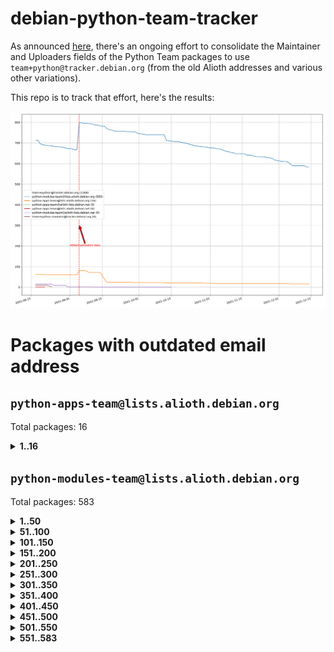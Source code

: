 # debian-python-team-tracker



As announced [here](https://lists.debian.org/debian-python/2021/08/msg00006.html), there's an ongoing effort to consolidate the Maintainer and Uploaders fields of the Python Team packages to use `team+python@tracker.debian.org` (from the old Alioth addresses and various other variations).



This repo is to track that effort, here's the results:



![Python team emails](images/python_team_emails.svg)


# Packages with outdated email address

## `python-apps-team@lists.alioth.debian.org`
Total packages: 16
<details>
<summary><b>1..16</b></summary>


| # | Package | Version |
| --- | --- | --- |
| 1 | [ctop](https://tracker.debian.org/ctop) | 1.0.0-2.1 |
| 2 | [cython](https://tracker.debian.org/cython) | 0.29.14-1 |
| 3 | [db2twitter](https://tracker.debian.org/db2twitter) | 0.6-1.1 |
| 4 | [dodgy](https://tracker.debian.org/dodgy) | 0.1.9-3 |
| 5 | [etm](https://tracker.debian.org/etm) | 3.2.30-1.1 |
| 6 | [firmware-microbit-micropython](https://tracker.debian.org/firmware-microbit-micropython) | 1.0.1-2 |
| 7 | [freealchemist](https://tracker.debian.org/freealchemist) | 0.5-1.1 |
| 8 | [kanboard-cli](https://tracker.debian.org/kanboard-cli) | 0.0.2-1.1 |
| 9 | [lightyears](https://tracker.debian.org/lightyears) | 1.4-2 |
| 10 | [pipenv](https://tracker.debian.org/pipenv) | 11.9.0-1.1 |
| 11 | [prospector](https://tracker.debian.org/prospector) | 1.1.7-2 |
| 12 | [pybik](https://tracker.debian.org/pybik) | 3.0-3.1 |
| 13 | [retweet](https://tracker.debian.org/retweet) | 0.10-1.1 |
| 14 | [sen](https://tracker.debian.org/sen) | 0.6.1-0.1 |
| 15 | [sinntp](https://tracker.debian.org/sinntp) | 1.6-1.2 |
| 16 | [smem](https://tracker.debian.org/smem) | 1.5-1.1 |
</details>

## `python-modules-team@lists.alioth.debian.org`
Total packages: 583
<details>
<summary><b>1..50</b></summary>


| # | Package | Version |
| --- | --- | --- |
| 1 | [anorack](https://tracker.debian.org/anorack) | 0.2.7-1 |
| 2 | [anosql](https://tracker.debian.org/anosql) | 1.0.1-1 |
| 3 | [appdirs](https://tracker.debian.org/appdirs) | 1.4.4-1 |
| 4 | [asn1crypto](https://tracker.debian.org/asn1crypto) | 1.4.0-1 |
| 5 | [astral](https://tracker.debian.org/astral) | 1.6.1-2 |
| 6 | [authres](https://tracker.debian.org/authres) | 1.2.0-2 |
| 7 | [automat](https://tracker.debian.org/automat) | 20.2.0-1 |
| 8 | [azure-cosmos-table-python](https://tracker.debian.org/azure-cosmos-table-python) | 1.0.5+git20191025-5 |
| 9 | [bdist-nsi](https://tracker.debian.org/bdist-nsi) | 0.1.5-2 |
| 10 | [bernhard](https://tracker.debian.org/bernhard) | 0.2.6-2 |
| 11 | [betamax](https://tracker.debian.org/betamax) | 0.8.1-2 |
| 12 | [bibtexparser](https://tracker.debian.org/bibtexparser) | 1.1.0+ds-3 |
| 13 | [binaryornot](https://tracker.debian.org/binaryornot) | 0.4.4+dfsg-4 |
| 14 | [bitstruct](https://tracker.debian.org/bitstruct) | 8.9.0-1 |
| 15 | [case](https://tracker.debian.org/case) | 1.5.3+dfsg-3 |
| 16 | [cerealizer](https://tracker.debian.org/cerealizer) | 0.8.1-3 |
| 17 | [chardet](https://tracker.debian.org/chardet) | 4.0.0-1 |
| 18 | [chargebee-python](https://tracker.debian.org/chargebee-python) | 1.6.6-1 |
| 19 | [codicefiscale](https://tracker.debian.org/codicefiscale) | 0.9+ds0-2 |
| 20 | [colorclass](https://tracker.debian.org/colorclass) | 2.2.0-2.1 |
| 21 | [colorspacious](https://tracker.debian.org/colorspacious) | 1.1.2-2 |
| 22 | [commonmark](https://tracker.debian.org/commonmark) | 0.9.1-3 |
| 23 | [constantly](https://tracker.debian.org/constantly) | 15.1.0-2 |
| 24 | [contextlib2](https://tracker.debian.org/contextlib2) | 0.6.0.post1-1 |
| 25 | [cookiecutter](https://tracker.debian.org/cookiecutter) | 1.7.3-1 |
| 26 | [coreapi](https://tracker.debian.org/coreapi) | 2.3.3-4 |
| 27 | [coreschema](https://tracker.debian.org/coreschema) | 0.0.4-3 |
| 28 | [cov-core](https://tracker.debian.org/cov-core) | 1.15.0-3 |
| 29 | [cppy](https://tracker.debian.org/cppy) | 1.1.0-2 |
| 30 | [cram](https://tracker.debian.org/cram) | 0.7-4 |
| 31 | [cssutils](https://tracker.debian.org/cssutils) | 1.0.2-3 |
| 32 | [d2to1](https://tracker.debian.org/d2to1) | 0.2.12-2 |
| 33 | [deap](https://tracker.debian.org/deap) | 1.3.1-2 |
| 34 | [debiancontributors](https://tracker.debian.org/debiancontributors) | 0.7.8-2 |
| 35 | [devpi-common](https://tracker.debian.org/devpi-common) | 3.2.2-1.1 |
| 36 | [django-ajax-selects](https://tracker.debian.org/django-ajax-selects) | 1.7.0-3 |
| 37 | [django-bitfield](https://tracker.debian.org/django-bitfield) | 1.9.6-2 |
| 38 | [django-dirtyfields](https://tracker.debian.org/django-dirtyfields) | 1.3.1-2 |
| 39 | [django-downloadview](https://tracker.debian.org/django-downloadview) | 2.1.1-1 |
| 40 | [django-environ](https://tracker.debian.org/django-environ) | 0.4.4-2 |
| 41 | [django-filter](https://tracker.debian.org/django-filter) | 2.4.0-1 |
| 42 | [django-hvad](https://tracker.debian.org/django-hvad) | 1.8.0-1.1 |
| 43 | [django-js-reverse](https://tracker.debian.org/django-js-reverse) | 0.7.3-1.1 |
| 44 | [django-macaddress](https://tracker.debian.org/django-macaddress) | 1.5.0-2 |
| 45 | [django-markupfield](https://tracker.debian.org/django-markupfield) | 2.0.0-1 |
| 46 | [django-memoize](https://tracker.debian.org/django-memoize) | 2.2.0+dfsg-1 |
| 47 | [django-nose](https://tracker.debian.org/django-nose) | 1.4.6-2.1 |
| 48 | [django-notification](https://tracker.debian.org/django-notification) | 1.2.0-3 |
| 49 | [django-pagination](https://tracker.debian.org/django-pagination) | 1.0.7-4 |
| 50 | [django-paintstore](https://tracker.debian.org/django-paintstore) | 0.2-4 |
</details>
<details>
<summary><b>51..100</b></summary>

| # | Package | Version |
| --- | --- | --- |
| 51 | [django-picklefield](https://tracker.debian.org/django-picklefield) | 3.0.1-1 |
| 52 | [django-pipeline](https://tracker.debian.org/django-pipeline) | 1.6.14-3 |
| 53 | [django-q](https://tracker.debian.org/django-q) | 1.2.1-1 |
| 54 | [django-recurrence](https://tracker.debian.org/django-recurrence) | 1.10.3-1 |
| 55 | [django-simple-redis-admin](https://tracker.debian.org/django-simple-redis-admin) | 1.4.0-2 |
| 56 | [django-stronghold](https://tracker.debian.org/django-stronghold) | 0.3.0+debian-2 |
| 57 | [django-webpack-loader](https://tracker.debian.org/django-webpack-loader) | 0.6.0-2 |
| 58 | [django-websocket-redis](https://tracker.debian.org/django-websocket-redis) | 0.4.7-2 |
| 59 | [django-wkhtmltopdf](https://tracker.debian.org/django-wkhtmltopdf) | 3.3.0-1 |
| 60 | [django-xmlrpc](https://tracker.debian.org/django-xmlrpc) | 0.1.8-2 |
| 61 | [djangorestframework-api-key](https://tracker.debian.org/djangorestframework-api-key) | 2.0.0-2 |
| 62 | [dkimpy](https://tracker.debian.org/dkimpy) | 1.0.5-1 |
| 63 | [dnsdiag](https://tracker.debian.org/dnsdiag) | 1.7.0-1.1 |
| 64 | [dockerpty](https://tracker.debian.org/dockerpty) | 0.4.1-2 |
| 65 | [dominate](https://tracker.debian.org/dominate) | 2.3.1-2 |
| 66 | [drf-generators](https://tracker.debian.org/drf-generators) | 0.5.0-1 |
| 67 | [elasticsearch-curator](https://tracker.debian.org/elasticsearch-curator) | 5.8.1-1 |
| 68 | [enum34](https://tracker.debian.org/enum34) | 1.1.6-4 |
| 69 | [enzyme](https://tracker.debian.org/enzyme) | 0.4.1-2 |
| 70 | [exam](https://tracker.debian.org/exam) | 0.10.5-3 |
| 71 | [factory-boy](https://tracker.debian.org/factory-boy) | 2.11.1-3 |
| 72 | [faker](https://tracker.debian.org/faker) | 0.9.3-0.1 |
| 73 | [fakesleep](https://tracker.debian.org/fakesleep) | 0.1-2 |
| 74 | [fastchunking](https://tracker.debian.org/fastchunking) | 0.0.3-2 |
| 75 | [feedgenerator](https://tracker.debian.org/feedgenerator) | 1.9-2 |
| 76 | [flake8-polyfill](https://tracker.debian.org/flake8-polyfill) | 1.0.2-2 |
| 77 | [flask-api](https://tracker.debian.org/flask-api) | 1.1+dfsg-1.1 |
| 78 | [flask-babelex](https://tracker.debian.org/flask-babelex) | 0.9.4-1 |
| 79 | [flask-bcrypt](https://tracker.debian.org/flask-bcrypt) | 0.7.1-2 |
| 80 | [flask-compress](https://tracker.debian.org/flask-compress) | 1.4.0-3 |
| 81 | [flask-gravatar](https://tracker.debian.org/flask-gravatar) | 0.4.2-2 |
| 82 | [flask-htmlmin](https://tracker.debian.org/flask-htmlmin) | 1.3.2-2 |
| 83 | [flask-ldapconn](https://tracker.debian.org/flask-ldapconn) | 0.7.2-1.1 |
| 84 | [flask-limiter](https://tracker.debian.org/flask-limiter) | 1.0.1-2 |
| 85 | [flask-login](https://tracker.debian.org/flask-login) | 0.5.0-1 |
| 86 | [flask-mail](https://tracker.debian.org/flask-mail) | 0.9.1+dfsg1-1.1 |
| 87 | [flask-mongoengine](https://tracker.debian.org/flask-mongoengine) | 0.9.3-4 |
| 88 | [flask-multistatic](https://tracker.debian.org/flask-multistatic) | 1.0-2 |
| 89 | [flask-paranoid](https://tracker.debian.org/flask-paranoid) | 0.2.0-3.1 |
| 90 | [flask-script](https://tracker.debian.org/flask-script) | 2.0.6-2 |
| 91 | [flask-silk](https://tracker.debian.org/flask-silk) | 0.2-18 |
| 92 | [flask-wtf](https://tracker.debian.org/flask-wtf) | 0.14.3-1 |
| 93 | [flufl.bounce](https://tracker.debian.org/flufl.bounce) | 3.0.1-1 |
| 94 | [flufl.enum](https://tracker.debian.org/flufl.enum) | 4.1.1-3 |
| 95 | [flufl.i18n](https://tracker.debian.org/flufl.i18n) | 3.0.1-1 |
| 96 | [flufl.lock](https://tracker.debian.org/flufl.lock) | 5.0.1-1 |
| 97 | [flufl.password](https://tracker.debian.org/flufl.password) | 1.3-3 |
| 98 | [flufl.testing](https://tracker.debian.org/flufl.testing) | 0.7-2 |
| 99 | [gerritlib](https://tracker.debian.org/gerritlib) | 0.8.0-2 |
| 100 | [gmplot](https://tracker.debian.org/gmplot) | 1.2.0-2 |
</details>
<details>
<summary><b>101..150</b></summary>

| # | Package | Version |
| --- | --- | --- |
| 101 | [gtextfsm](https://tracker.debian.org/gtextfsm) | 1.1.0-2 |
| 102 | [gtts](https://tracker.debian.org/gtts) | 2.0.3-1 |
| 103 | [gtts-token](https://tracker.debian.org/gtts-token) | 1.1.3-1 |
| 104 | [guzzle-sphinx-theme](https://tracker.debian.org/guzzle-sphinx-theme) | 0.7.11-5 |
| 105 | [hachoir](https://tracker.debian.org/hachoir) | 3.1.0+dfsg-3 |
| 106 | [haproxy-log-analysis](https://tracker.debian.org/haproxy-log-analysis) | 2.0~b0-2 |
| 107 | [heapdict](https://tracker.debian.org/heapdict) | 1.0.1-1 |
| 108 | [hiro](https://tracker.debian.org/hiro) | 0.5-2 |
| 109 | [hypothesis-auto](https://tracker.debian.org/hypothesis-auto) | 1.1.4-2 |
| 110 | [importmagic](https://tracker.debian.org/importmagic) | 0.1.7-2 |
| 111 | [inflection](https://tracker.debian.org/inflection) | 0.3.1-2 |
| 112 | [isodate](https://tracker.debian.org/isodate) | 0.6.0-2 |
| 113 | [jaraco.itertools](https://tracker.debian.org/jaraco.itertools) | 2.0.1-4 |
| 114 | [javaproperties](https://tracker.debian.org/javaproperties) | 0.7.0-1 |
| 115 | [jpylyzer](https://tracker.debian.org/jpylyzer) | 2.0.0-3 |
| 116 | [json-tricks](https://tracker.debian.org/json-tricks) | 3.11.0-2 |
| 117 | [jsonhyperschema-codec](https://tracker.debian.org/jsonhyperschema-codec) | 1.0.3-2 |
| 118 | [junos-eznc](https://tracker.debian.org/junos-eznc) | 2.1.7-3 |
| 119 | [jupyter-sphinx-theme](https://tracker.debian.org/jupyter-sphinx-theme) | 0.0.6+ds1-10 |
| 120 | [kitchen](https://tracker.debian.org/kitchen) | 1.2.6-2 |
| 121 | [kivy](https://tracker.debian.org/kivy) | 1.11.0-2 |
| 122 | [lazr.delegates](https://tracker.debian.org/lazr.delegates) | 2.0.3-2 |
| 123 | [lazr.smtptest](https://tracker.debian.org/lazr.smtptest) | 2.0.3-2 |
| 124 | [lexicon](https://tracker.debian.org/lexicon) | 3.3.17-1 |
| 125 | [libthumbor](https://tracker.debian.org/libthumbor) | 1.3.3-2 |
| 126 | [logilab-constraint](https://tracker.debian.org/logilab-constraint) | 0.6.0-2 |
| 127 | [mako](https://tracker.debian.org/mako) | 1.1.3+ds1-2 |
| 128 | [manuel](https://tracker.debian.org/manuel) | 1.10.1-2 |
| 129 | [markupsafe](https://tracker.debian.org/markupsafe) | 1.1.1-1 |
| 130 | [mercurial-extension-utils](https://tracker.debian.org/mercurial-extension-utils) | 1.5.1-1 |
| 131 | [mercurial-extension-utils](https://tracker.debian.org/mercurial-extension-utils) | 1.5.1-3 |
| 132 | [mercurial-keyring](https://tracker.debian.org/mercurial-keyring) | 1.3.1-3 |
| 133 | [microsoft-authentication-extensions-for-python](https://tracker.debian.org/microsoft-authentication-extensions-for-python) | 0.3.0-1 |
| 134 | [milksnake](https://tracker.debian.org/milksnake) | 0.1.5-1 |
| 135 | [mimerender](https://tracker.debian.org/mimerender) | 0.6.0-2 |
| 136 | [mmllib](https://tracker.debian.org/mmllib) | 0.3.0.post1-2 |
| 137 | [mockldap](https://tracker.debian.org/mockldap) | 0.3.0-4 |
| 138 | [modernize](https://tracker.debian.org/modernize) | 0.7-2 |
| 139 | [moksha.common](https://tracker.debian.org/moksha.common) | 1.2.5-4 |
| 140 | [mrtparse](https://tracker.debian.org/mrtparse) | 1.6-2 |
| 141 | [musicbrainzngs](https://tracker.debian.org/musicbrainzngs) | 0.7.1-2 |
| 142 | [mutagen](https://tracker.debian.org/mutagen) | 1.45.1-2 |
| 143 | [mwic](https://tracker.debian.org/mwic) | 0.7.8-1 |
| 144 | [mysql-connector-python](https://tracker.debian.org/mysql-connector-python) | 8.0.15-2 |
| 145 | [nb2plots](https://tracker.debian.org/nb2plots) | 0.6-2 |
| 146 | [netmiko](https://tracker.debian.org/netmiko) | 2.4.2-1 |
| 147 | [networkx](https://tracker.debian.org/networkx) | 2.5+ds-2 |
| 148 | [nose](https://tracker.debian.org/nose) | 1.3.7-6 |
| 149 | [nose2](https://tracker.debian.org/nose2) | 0.9.2-1 |
| 150 | [nose2-cov](https://tracker.debian.org/nose2-cov) | 1.0a4-3 |
</details>
<details>
<summary><b>151..200</b></summary>

| # | Package | Version |
| --- | --- | --- |
| 151 | [ntplib](https://tracker.debian.org/ntplib) | 0.3.3-2 |
| 152 | [numpy-stl](https://tracker.debian.org/numpy-stl) | 2.9.0-1 |
| 153 | [numpydoc](https://tracker.debian.org/numpydoc) | 1.1.0-3 |
| 154 | [obsub](https://tracker.debian.org/obsub) | 0.2-4 |
| 155 | [okasha](https://tracker.debian.org/okasha) | 0.2.4-4 |
| 156 | [overpass](https://tracker.debian.org/overpass) | 0.7-1 |
| 157 | [pastescript](https://tracker.debian.org/pastescript) | 2.0.2-4 |
| 158 | [pcapy](https://tracker.debian.org/pcapy) | 0.11.4-2 |
| 159 | [pep8](https://tracker.debian.org/pep8) | 1.7.1-9 |
| 160 | [pep8-naming](https://tracker.debian.org/pep8-naming) | 0.10.0-1 |
| 161 | [pg8000](https://tracker.debian.org/pg8000) | 1.10.6-2 |
| 162 | [pidcat](https://tracker.debian.org/pidcat) | 2.1.0-4 |
| 163 | [pilkit](https://tracker.debian.org/pilkit) | 2.0-3 |
| 164 | [plastex](https://tracker.debian.org/plastex) | 2.1-2 |
| 165 | [portio](https://tracker.debian.org/portio) | 0.5-4 |
| 166 | [postgresfixture](https://tracker.debian.org/postgresfixture) | 0.4.2-1 |
| 167 | [power](https://tracker.debian.org/power) | 1.4+dfsg-4 |
| 168 | [pprintpp](https://tracker.debian.org/pprintpp) | 0.4.0-2 |
| 169 | [preggy](https://tracker.debian.org/preggy) | 1.4.4-1 |
| 170 | [prettytable](https://tracker.debian.org/prettytable) | 0.7.2-5 |
| 171 | [proxmoxer](https://tracker.debian.org/proxmoxer) | 1.0.3-2 |
| 172 | [ptable](https://tracker.debian.org/ptable) | 0.9.2-2 |
| 173 | [py-macaroon-bakery](https://tracker.debian.org/py-macaroon-bakery) | 1.3.1-1 |
| 174 | [py-radix](https://tracker.debian.org/py-radix) | 0.10.0-3 |
| 175 | [py3dns](https://tracker.debian.org/py3dns) | 3.2.1-1 |
| 176 | [pyasn1](https://tracker.debian.org/pyasn1) | 0.4.8-1 |
| 177 | [pybindgen](https://tracker.debian.org/pybindgen) | 0.20.0+dfsg1-2 |
| 178 | [pycairo](https://tracker.debian.org/pycairo) | 1.16.2-3 |
| 179 | [pycairo](https://tracker.debian.org/pycairo) | 1.16.2-4 |
| 180 | [pycallgraph](https://tracker.debian.org/pycallgraph) | 1.1.3-1.2 |
| 181 | [pycifrw](https://tracker.debian.org/pycifrw) | 4.4-2 |
| 182 | [pyclamd](https://tracker.debian.org/pyclamd) | 0.4.0-2 |
| 183 | [pycodestyle](https://tracker.debian.org/pycodestyle) | 2.6.0-1 |
| 184 | [pycxx](https://tracker.debian.org/pycxx) | 7.1.4-0.2 |
| 185 | [pydbus](https://tracker.debian.org/pydbus) | 0.6.0-4 |
| 186 | [pydenticon](https://tracker.debian.org/pydenticon) | 0.3.1-2 |
| 187 | [pydispatcher](https://tracker.debian.org/pydispatcher) | 2.0.5-2 |
| 188 | [pydle](https://tracker.debian.org/pydle) | 0.9.4-2 |
| 189 | [pyeapi](https://tracker.debian.org/pyeapi) | 0.8.1-2 |
| 190 | [pyee](https://tracker.debian.org/pyee) | 7.0.2-1 |
| 191 | [pyenchant](https://tracker.debian.org/pyenchant) | 3.2.0-1 |
| 192 | [pyfg](https://tracker.debian.org/pyfg) | 0.50-2 |
| 193 | [pyfiglet](https://tracker.debian.org/pyfiglet) | 0.8.0+dfsg-1 |
| 194 | [pyfribidi](https://tracker.debian.org/pyfribidi) | 0.12.0+repack-7 |
| 195 | [pygame](https://tracker.debian.org/pygame) | 1.9.6+dfsg-2 |
| 196 | [pygeoif](https://tracker.debian.org/pygeoif) | 0.7-2 |
| 197 | [pygments](https://tracker.debian.org/pygments) | 2.3.1+dfsg-3 |
| 198 | [pygtail](https://tracker.debian.org/pygtail) | 0.6.1-2 |
| 199 | [pygtkspellcheck](https://tracker.debian.org/pygtkspellcheck) | 4.0.5-2 |
| 200 | [pyhamcrest](https://tracker.debian.org/pyhamcrest) | 1.9.0-3 |
</details>
<details>
<summary><b>201..250</b></summary>

| # | Package | Version |
| --- | --- | --- |
| 201 | [pyinotify](https://tracker.debian.org/pyinotify) | 0.9.6-1.3 |
| 202 | [pyiosxr](https://tracker.debian.org/pyiosxr) | 0.52-1.1 |
| 203 | [pyjavaproperties](https://tracker.debian.org/pyjavaproperties) | 0.7-2 |
| 204 | [pyjokes](https://tracker.debian.org/pyjokes) | 0.5.0-3 |
| 205 | [pykcs11](https://tracker.debian.org/pykcs11) | 1.5.10-1 |
| 206 | [pylama](https://tracker.debian.org/pylama) | 7.4.3-3 |
| 207 | [pylibmc](https://tracker.debian.org/pylibmc) | 1.5.2-3 |
| 208 | [pylint-celery](https://tracker.debian.org/pylint-celery) | 0.3-5 |
| 209 | [pylint-common](https://tracker.debian.org/pylint-common) | 0.2.5-4 |
| 210 | [pylint-django](https://tracker.debian.org/pylint-django) | 2.0.13-1 |
| 211 | [pylint-flask](https://tracker.debian.org/pylint-flask) | 0.5-4 |
| 212 | [pylint-plugin-utils](https://tracker.debian.org/pylint-plugin-utils) | 0.6-1 |
| 213 | [pymacs](https://tracker.debian.org/pymacs) | 0.25-3 |
| 214 | [pymodbus](https://tracker.debian.org/pymodbus) | 2.1.0+dfsg-2 |
| 215 | [pynag](https://tracker.debian.org/pynag) | 1.1.2+dfsg-2 |
| 216 | [pynliner](https://tracker.debian.org/pynliner) | 0.8.0-2 |
| 217 | [pyopengl](https://tracker.debian.org/pyopengl) | 3.1.5+dfsg-1 |
| 218 | [pyparsing](https://tracker.debian.org/pyparsing) | 2.4.7-1 |
| 219 | [pyprind](https://tracker.debian.org/pyprind) | 2.11.2-2 |
| 220 | [pyquery](https://tracker.debian.org/pyquery) | 1.2.9-4 |
| 221 | [pyrad](https://tracker.debian.org/pyrad) | 2.1-2 |
| 222 | [pyrsistent](https://tracker.debian.org/pyrsistent) | 0.15.5-1 |
| 223 | [pysimplesoap](https://tracker.debian.org/pysimplesoap) | 1.16.2-3 |
| 224 | [pysmi](https://tracker.debian.org/pysmi) | 0.3.2-2 |
| 225 | [pysodium](https://tracker.debian.org/pysodium) | 0.7.0-2 |
| 226 | [pyspf](https://tracker.debian.org/pyspf) | 2.0.14-2 |
| 227 | [pysrt](https://tracker.debian.org/pysrt) | 1.0.1-2 |
| 228 | [pyssim](https://tracker.debian.org/pyssim) | 0.2-2 |
| 229 | [pytaglib](https://tracker.debian.org/pytaglib) | 0.3.6+dfsg-2 |
| 230 | [pytds](https://tracker.debian.org/pytds) | 1.10.0-1 |
| 231 | [pytest-arraydiff](https://tracker.debian.org/pytest-arraydiff) | 0.3-1 |
| 232 | [pytest-bdd](https://tracker.debian.org/pytest-bdd) | 3.2.1-1 |
| 233 | [pytest-cookies](https://tracker.debian.org/pytest-cookies) | 0.4.0-1 |
| 234 | [pytest-django](https://tracker.debian.org/pytest-django) | 3.5.1-1 |
| 235 | [pytest-expect](https://tracker.debian.org/pytest-expect) | 1.1.0-2 |
| 236 | [pytest-forked](https://tracker.debian.org/pytest-forked) | 1.3.0-1 |
| 237 | [pytest-httpbin](https://tracker.debian.org/pytest-httpbin) | 1.0.0-2 |
| 238 | [pytest-instafail](https://tracker.debian.org/pytest-instafail) | 0.4.2-1 |
| 239 | [pytest-remotedata](https://tracker.debian.org/pytest-remotedata) | 0.3.2-1 |
| 240 | [pytest-runner](https://tracker.debian.org/pytest-runner) | 2.11.1-1.2 |
| 241 | [pytest-sugar](https://tracker.debian.org/pytest-sugar) | 0.9.4-1 |
| 242 | [pytest-tornado](https://tracker.debian.org/pytest-tornado) | 0.8.1-1 |
| 243 | [pytest-vcr](https://tracker.debian.org/pytest-vcr) | 1.0.2-2 |
| 244 | [python-activipy](https://tracker.debian.org/python-activipy) | 0.1-7 |
| 245 | [python-adal](https://tracker.debian.org/python-adal) | 1.2.2-1 |
| 246 | [python-aiohttp-session](https://tracker.debian.org/python-aiohttp-session) | 2.9.0-2 |
| 247 | [python-aioinflux](https://tracker.debian.org/python-aioinflux) | 0.9.0-2 |
| 248 | [python-aiomeasures](https://tracker.debian.org/python-aiomeasures) | 0.5.14-3 |
| 249 | [python-amqplib](https://tracker.debian.org/python-amqplib) | 1.0.2-2 |
| 250 | [python-apptools](https://tracker.debian.org/python-apptools) | 4.5.0-1.1 |
</details>
<details>
<summary><b>251..300</b></summary>

| # | Package | Version |
| --- | --- | --- |
| 251 | [python-aptly](https://tracker.debian.org/python-aptly) | 0.12.10-2 |
| 252 | [python-args](https://tracker.debian.org/python-args) | 0.1.0-3 |
| 253 | [python-arpy](https://tracker.debian.org/python-arpy) | 1.1.1-4 |
| 254 | [python-astor](https://tracker.debian.org/python-astor) | 0.8.1-1 |
| 255 | [python-base58](https://tracker.debian.org/python-base58) | 1.0.3-1.1 |
| 256 | [python-bcdoc](https://tracker.debian.org/python-bcdoc) | 0.16.0-2 |
| 257 | [python-bioblend](https://tracker.debian.org/python-bioblend) | 0.7.0-3 |
| 258 | [python-bitbucket-api](https://tracker.debian.org/python-bitbucket-api) | 0.5.0-3 |
| 259 | [python-box](https://tracker.debian.org/python-box) | 3.4.6-2 |
| 260 | [python-btrees](https://tracker.debian.org/python-btrees) | 4.3.1-2 |
| 261 | [python-cachecontrol](https://tracker.debian.org/python-cachecontrol) | 0.12.6-1 |
| 262 | [python-can](https://tracker.debian.org/python-can) | 3.3.2.final~github-2 |
| 263 | [python-cement](https://tracker.debian.org/python-cement) | 2.10.0-2 |
| 264 | [python-cerberus](https://tracker.debian.org/python-cerberus) | 1.3.2-1 |
| 265 | [python-click-log](https://tracker.debian.org/python-click-log) | 0.2.1-2 |
| 266 | [python-clint](https://tracker.debian.org/python-clint) | 0.5.1-3 |
| 267 | [python-cluster](https://tracker.debian.org/python-cluster) | 1.3.3-3 |
| 268 | [python-cmarkgfm](https://tracker.debian.org/python-cmarkgfm) | 0.4.2-1 |
| 269 | [python-coloredlogs](https://tracker.debian.org/python-coloredlogs) | 7.3-2 |
| 270 | [python-colour](https://tracker.debian.org/python-colour) | 0.1.5-2 |
| 271 | [python-consul](https://tracker.debian.org/python-consul) | 0.7.1-1.1 |
| 272 | [python-cookies](https://tracker.debian.org/python-cookies) | 2.2.1-3 |
| 273 | [python-cpuinfo](https://tracker.debian.org/python-cpuinfo) | 5.0.0-2 |
| 274 | [python-crcmod](https://tracker.debian.org/python-crcmod) | 1.7+dfsg-2 |
| 275 | [python-cs](https://tracker.debian.org/python-cs) | 2.7.1-1 |
| 276 | [python-cssselect2](https://tracker.debian.org/python-cssselect2) | 0.3.0-1 |
| 277 | [python-dbfread](https://tracker.debian.org/python-dbfread) | 2.0.7-3 |
| 278 | [python-decorator](https://tracker.debian.org/python-decorator) | 4.4.2-2 |
| 279 | [python-demjson](https://tracker.debian.org/python-demjson) | 2.2.4-5 |
| 280 | [python-diaspy](https://tracker.debian.org/python-diaspy) | 0.6.0-2 |
| 281 | [python-dict2xml](https://tracker.debian.org/python-dict2xml) | 1.7.0-1 |
| 282 | [python-dictobj](https://tracker.debian.org/python-dictobj) | 0.4-4 |
| 283 | [python-distro](https://tracker.debian.org/python-distro) | 1.5.0-1 |
| 284 | [python-distutils-extra](https://tracker.debian.org/python-distutils-extra) | 2.45 |
| 285 | [python-django-casclient](https://tracker.debian.org/python-django-casclient) | 1.5.3-1 |
| 286 | [python-django-dbconn-retry](https://tracker.debian.org/python-django-dbconn-retry) | 0.1.5-1.1 |
| 287 | [python-django-etcd-settings](https://tracker.debian.org/python-django-etcd-settings) | 0.1.13+dfsg-3 |
| 288 | [python-django-gravatar2](https://tracker.debian.org/python-django-gravatar2) | 1.4.4-2 |
| 289 | [python-django-jsonfield](https://tracker.debian.org/python-django-jsonfield) | 1.4.0-2 |
| 290 | [python-django-push-notifications](https://tracker.debian.org/python-django-push-notifications) | 1.4.1-1 |
| 291 | [python-django-simple-history](https://tracker.debian.org/python-django-simple-history) | 2.7.0-1.1 |
| 292 | [python-django-split-settings](https://tracker.debian.org/python-django-split-settings) | 0.3.0-2 |
| 293 | [python-docutils](https://tracker.debian.org/python-docutils) | 0.16+dfsg-2 |
| 294 | [python-doubleratchet](https://tracker.debian.org/python-doubleratchet) | 0.6.0-2 |
| 295 | [python-dpkt](https://tracker.debian.org/python-dpkt) | 1.9.2-2 |
| 296 | [python-easywebdav](https://tracker.debian.org/python-easywebdav) | 1.2.0-8 |
| 297 | [python-envisage](https://tracker.debian.org/python-envisage) | 4.9.0-2.1 |
| 298 | [python-envparse](https://tracker.debian.org/python-envparse) | 0.2.0-2 |
| 299 | [python-envs](https://tracker.debian.org/python-envs) | 1.2.6-1.1 |
| 300 | [python-epc](https://tracker.debian.org/python-epc) | 0.0.5-3 |
</details>
<details>
<summary><b>301..350</b></summary>

| # | Package | Version |
| --- | --- | --- |
| 301 | [python-etcd](https://tracker.debian.org/python-etcd) | 0.4.5-2 |
| 302 | [python-ethtool](https://tracker.debian.org/python-ethtool) | 0.14-3 |
| 303 | [python-ewmh](https://tracker.debian.org/python-ewmh) | 0.1.6-2 |
| 304 | [python-exotel](https://tracker.debian.org/python-exotel) | 0.1.5-2 |
| 305 | [python-feather-format](https://tracker.debian.org/python-feather-format) | 0.3.1+dfsg1-4 |
| 306 | [python-flaky](https://tracker.debian.org/python-flaky) | 3.7.0-1 |
| 307 | [python-flask-marshmallow](https://tracker.debian.org/python-flask-marshmallow) | 0.10.1-4 |
| 308 | [python-flask-seeder](https://tracker.debian.org/python-flask-seeder) | 0.1~a2-2 |
| 309 | [python-ftputil](https://tracker.debian.org/python-ftputil) | 3.4-3 |
| 310 | [python-genty](https://tracker.debian.org/python-genty) | 1.3.2-1 |
| 311 | [python-geoip](https://tracker.debian.org/python-geoip) | 1.3.2-3 |
| 312 | [python-geoip2](https://tracker.debian.org/python-geoip2) | 2.9.0+dfsg1-2 |
| 313 | [python-getdns](https://tracker.debian.org/python-getdns) | 1.0.0~b1-2 |
| 314 | [python-gflags](https://tracker.debian.org/python-gflags) | 1.5.1-7 |
| 315 | [python-glob2](https://tracker.debian.org/python-glob2) | 0.5-3 |
| 316 | [python-hashids](https://tracker.debian.org/python-hashids) | 1.3.1-1 |
| 317 | [python-hidapi](https://tracker.debian.org/python-hidapi) | 0.9.0.post3-2 |
| 318 | [python-hiredis](https://tracker.debian.org/python-hiredis) | 1.0.1-1 |
| 319 | [python-hpilo](https://tracker.debian.org/python-hpilo) | 4.3-3 |
| 320 | [python-html2text](https://tracker.debian.org/python-html2text) | 2020.1.16-1 |
| 321 | [python-http-parser](https://tracker.debian.org/python-http-parser) | 0.9.0-1 |
| 322 | [python-httptools](https://tracker.debian.org/python-httptools) | 0.1.1-1 |
| 323 | [python-icalendar](https://tracker.debian.org/python-icalendar) | 4.0.3-4 |
| 324 | [python-idna](https://tracker.debian.org/python-idna) | 2.10-1 |
| 325 | [python-iniparse](https://tracker.debian.org/python-iniparse) | 0.4-3 |
| 326 | [python-ipaddr](https://tracker.debian.org/python-ipaddr) | 2.2.0-4 |
| 327 | [python-ipaddress](https://tracker.debian.org/python-ipaddress) | 1.0.23-1 |
| 328 | [python-ipfix](https://tracker.debian.org/python-ipfix) | 0.9.7-2 |
| 329 | [python-irodsclient](https://tracker.debian.org/python-irodsclient) | 0.8.1-2 |
| 330 | [python-isc-dhcp-leases](https://tracker.debian.org/python-isc-dhcp-leases) | 0.9.1-2 |
| 331 | [python-iso3166](https://tracker.debian.org/python-iso3166) | 0.8.git20170319-2 |
| 332 | [python-isoweek](https://tracker.debian.org/python-isoweek) | 1.3.3-3 |
| 333 | [python-jmespath](https://tracker.debian.org/python-jmespath) | 0.10.0-1 |
| 334 | [python-jsonrpc](https://tracker.debian.org/python-jsonrpc) | 1.13.0-1 |
| 335 | [python-junit-xml](https://tracker.debian.org/python-junit-xml) | 1.9-1 |
| 336 | [python-kanboard](https://tracker.debian.org/python-kanboard) | 1.0.1-1.1 |
| 337 | [python-langdetect](https://tracker.debian.org/python-langdetect) | 1.0.7-4 |
| 338 | [python-ldap](https://tracker.debian.org/python-ldap) | 3.2.0-4 |
| 339 | [python-ldapdomaindump](https://tracker.debian.org/python-ldapdomaindump) | 0.9.3-1 |
| 340 | [python-libguess](https://tracker.debian.org/python-libguess) | 1.1-4 |
| 341 | [python-logfury](https://tracker.debian.org/python-logfury) | 0.1.2-4 |
| 342 | [python-lupa](https://tracker.debian.org/python-lupa) | 1.9+dfsg-1 |
| 343 | [python-mailer](https://tracker.debian.org/python-mailer) | 0.8.1-4 |
| 344 | [python-mastodon](https://tracker.debian.org/python-mastodon) | 1.5.1-1 |
| 345 | [python-mccabe](https://tracker.debian.org/python-mccabe) | 0.6.1-3 |
| 346 | [python-measurement](https://tracker.debian.org/python-measurement) | 2.0.1-2 |
| 347 | [python-mechanize](https://tracker.debian.org/python-mechanize) | 1:0.4.5-2 |
| 348 | [python-meld3](https://tracker.debian.org/python-meld3) | 1.0.2-3 |
| 349 | [python-mnemonic](https://tracker.debian.org/python-mnemonic) | 0.19-1 |
| 350 | [python-model-mommy](https://tracker.debian.org/python-model-mommy) | 1.6.0-2 |
</details>
<details>
<summary><b>351..400</b></summary>

| # | Package | Version |
| --- | --- | --- |
| 351 | [python-morris](https://tracker.debian.org/python-morris) | 1.2-2 |
| 352 | [python-mpegdash](https://tracker.debian.org/python-mpegdash) | 0.2.0-1 |
| 353 | [python-msrestazure](https://tracker.debian.org/python-msrestazure) | 0.6.2-1 |
| 354 | [python-multidict](https://tracker.debian.org/python-multidict) | 5.1.0-1 |
| 355 | [python-munch](https://tracker.debian.org/python-munch) | 2.3.2-2 |
| 356 | [python-murmurhash](https://tracker.debian.org/python-murmurhash) | 1.0.2-1 |
| 357 | [python-nacl](https://tracker.debian.org/python-nacl) | 1.4.0-1 |
| 358 | [python-nine](https://tracker.debian.org/python-nine) | 1.1.0-1 |
| 359 | [python-noise](https://tracker.debian.org/python-noise) | 1.2.3-3 |
| 360 | [python-notify2](https://tracker.debian.org/python-notify2) | 0.3-4 |
| 361 | [python-ntlm-auth](https://tracker.debian.org/python-ntlm-auth) | 1.4.0-1 |
| 362 | [python-oauth](https://tracker.debian.org/python-oauth) | 1.0.1-6 |
| 363 | [python-offtrac](https://tracker.debian.org/python-offtrac) | 0.1.0-2.1 |
| 364 | [python-ofxclient](https://tracker.debian.org/python-ofxclient) | 2.0.4-2 |
| 365 | [python-opcua](https://tracker.debian.org/python-opcua) | 0.98.11-1 |
| 366 | [python-openid-cla](https://tracker.debian.org/python-openid-cla) | 1.2-2 |
| 367 | [python-openid-teams](https://tracker.debian.org/python-openid-teams) | 1.2-2 |
| 368 | [python-openidc-client](https://tracker.debian.org/python-openidc-client) | 0.6.0-1.1 |
| 369 | [python-opentimestamps](https://tracker.debian.org/python-opentimestamps) | 0.4.1-1 |
| 370 | [python-padme](https://tracker.debian.org/python-padme) | 1.1.1-3 |
| 371 | [python-pampy](https://tracker.debian.org/python-pampy) | 1.8.4-2 |
| 372 | [python-pamqp](https://tracker.debian.org/python-pamqp) | 2.3.0-2 |
| 373 | [python-parse-type](https://tracker.debian.org/python-parse-type) | 0.3.4-3 |
| 374 | [python-path-and-address](https://tracker.debian.org/python-path-and-address) | 2.0.1-2 |
| 375 | [python-pathtools](https://tracker.debian.org/python-pathtools) | 0.1.2-4 |
| 376 | [python-paypal](https://tracker.debian.org/python-paypal) | 1.2.5-3 |
| 377 | [python-peakutils](https://tracker.debian.org/python-peakutils) | 1.3.3+ds-2 |
| 378 | [python-pem](https://tracker.debian.org/python-pem) | 19.1.0-1 |
| 379 | [python-persistent](https://tracker.debian.org/python-persistent) | 4.6.4-0.2 |
| 380 | [python-pex](https://tracker.debian.org/python-pex) | 1.1.14-3.1 |
| 381 | [python-pgbouncer](https://tracker.debian.org/python-pgbouncer) | 0.0.9-3 |
| 382 | [python-pgpdump](https://tracker.debian.org/python-pgpdump) | 1.5-2 |
| 383 | [python-pgspecial](https://tracker.debian.org/python-pgspecial) | 1.11.10+dfsg1-1 |
| 384 | [python-phonenumbers](https://tracker.debian.org/python-phonenumbers) | 8.12.1-1 |
| 385 | [python-picklable-itertools](https://tracker.debian.org/python-picklable-itertools) | 0.1.1-3 |
| 386 | [python-plaster](https://tracker.debian.org/python-plaster) | 1.0-2 |
| 387 | [python-plaster-pastedeploy](https://tracker.debian.org/python-plaster-pastedeploy) | 0.5-3 |
| 388 | [python-prctl](https://tracker.debian.org/python-prctl) | 1.7-2 |
| 389 | [python-preshed](https://tracker.debian.org/python-preshed) | 3.0.2-1 |
| 390 | [python-pretend](https://tracker.debian.org/python-pretend) | 1.0.9-1 |
| 391 | [python-prettylog](https://tracker.debian.org/python-prettylog) | 0.1.0-2 |
| 392 | [python-priority](https://tracker.debian.org/python-priority) | 1.3.0-3 |
| 393 | [python-progress](https://tracker.debian.org/python-progress) | 1.5-1 |
| 394 | [python-progressbar](https://tracker.debian.org/python-progressbar) | 2.5-2 |
| 395 | [python-prov](https://tracker.debian.org/python-prov) | 1.5.2-2 |
| 396 | [python-pskc](https://tracker.debian.org/python-pskc) | 1.1-3 |
| 397 | [python-publicsuffix2](https://tracker.debian.org/python-publicsuffix2) | 2.20191221-2 |
| 398 | [python-py-zipkin](https://tracker.debian.org/python-py-zipkin) | 0.15.0-1.1 |
| 399 | [python-pyasn1-modules](https://tracker.debian.org/python-pyasn1-modules) | 0.2.1-1 |
| 400 | [python-pyface](https://tracker.debian.org/python-pyface) | 6.1.2-2 |
</details>
<details>
<summary><b>401..450</b></summary>

| # | Package | Version |
| --- | --- | --- |
| 401 | [python-pyftpdlib](https://tracker.debian.org/python-pyftpdlib) | 1.5.4-2 |
| 402 | [python-pygerrit2](https://tracker.debian.org/python-pygerrit2) | 2.0.4-2 |
| 403 | [python-pygtrie](https://tracker.debian.org/python-pygtrie) | 2.2-1.1 |
| 404 | [python-pypump](https://tracker.debian.org/python-pypump) | 0.7-3 |
| 405 | [python-pysnmp4-apps](https://tracker.debian.org/python-pysnmp4-apps) | 0.3.2-2.2 |
| 406 | [python-pysnmp4-mibs](https://tracker.debian.org/python-pysnmp4-mibs) | 0.1.3-3 |
| 407 | [python-pytest-benchmark](https://tracker.debian.org/python-pytest-benchmark) | 3.2.2-2 |
| 408 | [python-pyvmomi](https://tracker.debian.org/python-pyvmomi) | 6.7.1-3 |
| 409 | [python-qtpy](https://tracker.debian.org/python-qtpy) | 1.9.0-3 |
| 410 | [python-rarfile](https://tracker.debian.org/python-rarfile) | 3.1-1 |
| 411 | [python-ratelimiter](https://tracker.debian.org/python-ratelimiter) | 1.2.0.post0-1 |
| 412 | [python-redisearch-py](https://tracker.debian.org/python-redisearch-py) | 1.0.0-1 |
| 413 | [python-releases](https://tracker.debian.org/python-releases) | 1.6.3-1 |
| 414 | [python-repoze.lru](https://tracker.debian.org/python-repoze.lru) | 0.7-2 |
| 415 | [python-repoze.sphinx.autointerface](https://tracker.debian.org/python-repoze.sphinx.autointerface) | 0.8-0.2 |
| 416 | [python-repoze.tm2](https://tracker.debian.org/python-repoze.tm2) | 2.0-2 |
| 417 | [python-requests-ntlm](https://tracker.debian.org/python-requests-ntlm) | 1.1.0-1.1 |
| 418 | [python-requirements-detector](https://tracker.debian.org/python-requirements-detector) | 0.6-2 |
| 419 | [python-restless](https://tracker.debian.org/python-restless) | 2.1.1-2 |
| 420 | [python-roman](https://tracker.debian.org/python-roman) | 2.0.0-4 |
| 421 | [python-rpaths](https://tracker.debian.org/python-rpaths) | 0.13-1.1 |
| 422 | [python-rply](https://tracker.debian.org/python-rply) | 0.7.7-2 |
| 423 | [python-schedutils](https://tracker.debian.org/python-schedutils) | 0.6-2.1 |
| 424 | [python-schema](https://tracker.debian.org/python-schema) | 0.6.7-3 |
| 425 | [python-schroot](https://tracker.debian.org/python-schroot) | 0.4-4 |
| 426 | [python-scp](https://tracker.debian.org/python-scp) | 0.13.0-2 |
| 427 | [python-scrapy-djangoitem](https://tracker.debian.org/python-scrapy-djangoitem) | 1.1.1-4 |
| 428 | [python-scripttest](https://tracker.debian.org/python-scripttest) | 1.3-3 |
| 429 | [python-scruffy](https://tracker.debian.org/python-scruffy) | 0.3.3-2 |
| 430 | [python-sdnotify](https://tracker.debian.org/python-sdnotify) | 0.3.1-2 |
| 431 | [python-serverfiles](https://tracker.debian.org/python-serverfiles) | 0.3.0-1 |
| 432 | [python-service-identity](https://tracker.debian.org/python-service-identity) | 18.1.0-6 |
| 433 | [python-sexpdata](https://tracker.debian.org/python-sexpdata) | 0.0.3-2 |
| 434 | [python-shade](https://tracker.debian.org/python-shade) | 1.30.0-3 |
| 435 | [python-shellescape](https://tracker.debian.org/python-shellescape) | 3.4.1-4 |
| 436 | [python-simpy](https://tracker.debian.org/python-simpy) | 2.3.1+dfsg-2 |
| 437 | [python-simpy3](https://tracker.debian.org/python-simpy3) | 3.0.11-2 |
| 438 | [python-slimmer](https://tracker.debian.org/python-slimmer) | 0.1.30-8 |
| 439 | [python-slugify](https://tracker.debian.org/python-slugify) | 4.0.0-1 |
| 440 | [python-smstrade](https://tracker.debian.org/python-smstrade) | 0.2.4-6 |
| 441 | [python-socketpool](https://tracker.debian.org/python-socketpool) | 0.5.3-5 |
| 442 | [python-sphinx-issues](https://tracker.debian.org/python-sphinx-issues) | 1.2.0-2 |
| 443 | [python-spur](https://tracker.debian.org/python-spur) | 0.3.21-1 |
| 444 | [python-srp](https://tracker.debian.org/python-srp) | 1.0.15-1 |
| 445 | [python-statsd](https://tracker.debian.org/python-statsd) | 3.3.0-2 |
| 446 | [python-stopit](https://tracker.debian.org/python-stopit) | 1.1.2-1 |
| 447 | [python-structlog](https://tracker.debian.org/python-structlog) | 20.1.0-1 |
| 448 | [python-sunlight](https://tracker.debian.org/python-sunlight) | 1.1.5-3 |
| 449 | [python-suntime](https://tracker.debian.org/python-suntime) | 1.2.5-2 |
| 450 | [python-tblib](https://tracker.debian.org/python-tblib) | 1.7.0-1 |
</details>
<details>
<summary><b>451..500</b></summary>

| # | Package | Version |
| --- | --- | --- |
| 451 | [python-tempita](https://tracker.debian.org/python-tempita) | 0.5.2-6 |
| 452 | [python-tesserocr](https://tracker.debian.org/python-tesserocr) | 2.5.0-1 |
| 453 | [python-test-server](https://tracker.debian.org/python-test-server) | 0.0.27-2 |
| 454 | [python-testing.common.database](https://tracker.debian.org/python-testing.common.database) | 2.0.0-2 |
| 455 | [python-testing.mysqld](https://tracker.debian.org/python-testing.mysqld) | 1.4.0-4 |
| 456 | [python-testing.postgresql](https://tracker.debian.org/python-testing.postgresql) | 1.3.0-2 |
| 457 | [python-thriftpy](https://tracker.debian.org/python-thriftpy) | 0.3.9+ds1-1 |
| 458 | [python-timeline](https://tracker.debian.org/python-timeline) | 0.0.7-2 |
| 459 | [python-tinycss](https://tracker.debian.org/python-tinycss) | 0.4-3 |
| 460 | [python-tinycss2](https://tracker.debian.org/python-tinycss2) | 1.0.2-1 |
| 461 | [python-tktreectrl](https://tracker.debian.org/python-tktreectrl) | 2.0.2-3 |
| 462 | [python-toml](https://tracker.debian.org/python-toml) | 0.10.1-1 |
| 463 | [python-traits](https://tracker.debian.org/python-traits) | 5.2.0-2 |
| 464 | [python-traitsui](https://tracker.debian.org/python-traitsui) | 6.1.3-3 |
| 465 | [python-translationstring](https://tracker.debian.org/python-translationstring) | 1.4-1 |
| 466 | [python-trie](https://tracker.debian.org/python-trie) | 0.2+ds-2 |
| 467 | [python-twitter](https://tracker.debian.org/python-twitter) | 3.3-2 |
| 468 | [python-typeguard](https://tracker.debian.org/python-typeguard) | 2.2.2-1.1 |
| 469 | [python-tzlocal](https://tracker.debian.org/python-tzlocal) | 2.1-1 |
| 470 | [python-udatetime](https://tracker.debian.org/python-udatetime) | 0.0.16-4 |
| 471 | [python-unicodecsv](https://tracker.debian.org/python-unicodecsv) | 0.14.1-2 |
| 472 | [python-unidiff](https://tracker.debian.org/python-unidiff) | 0.5.5-2 |
| 473 | [python-urlobject](https://tracker.debian.org/python-urlobject) | 2.4.3-3 |
| 474 | [python-urwidtrees](https://tracker.debian.org/python-urwidtrees) | 1.0.3.dev0-1 |
| 475 | [python-utils](https://tracker.debian.org/python-utils) | 2.3.0-2 |
| 476 | [python-vagrant](https://tracker.debian.org/python-vagrant) | 0.5.15-3 |
| 477 | [python-venusian](https://tracker.debian.org/python-venusian) | 3.0.0-1 |
| 478 | [python-vobject](https://tracker.debian.org/python-vobject) | 0.9.6.1-0.2 |
| 479 | [python-webencodings](https://tracker.debian.org/python-webencodings) | 0.5.1-2 |
| 480 | [python-webob](https://tracker.debian.org/python-webob) | 1:1.8.6-1.1 |
| 481 | [python-wget](https://tracker.debian.org/python-wget) | 3.2-3 |
| 482 | [python-wheezy.template](https://tracker.debian.org/python-wheezy.template) | 0.1.167-2 |
| 483 | [python-whoosh](https://tracker.debian.org/python-whoosh) | 2.7.4+git6-g9134ad92-5 |
| 484 | [python-wither](https://tracker.debian.org/python-wither) | 1.1-2 |
| 485 | [python-wsgilog](https://tracker.debian.org/python-wsgilog) | 0.3.1-3 |
| 486 | [python-x3dh](https://tracker.debian.org/python-x3dh) | 0.5.8-2 |
| 487 | [python-xeddsa](https://tracker.debian.org/python-xeddsa) | 0.4.6-2 |
| 488 | [python-yaswfp](https://tracker.debian.org/python-yaswfp) | 0.9.3-1.1 |
| 489 | [python-zc.customdoctests](https://tracker.debian.org/python-zc.customdoctests) | 1.0.1-2 |
| 490 | [python-zipp](https://tracker.debian.org/python-zipp) | 1.0.0-3 |
| 491 | [python-zxcvbn](https://tracker.debian.org/python-zxcvbn) | 4.4.28-2 |
| 492 | [python3-proselint](https://tracker.debian.org/python3-proselint) | 0.10.2-2 |
| 493 | [pythondialog](https://tracker.debian.org/pythondialog) | 3.5.1-1 |
| 494 | [pythonmagick](https://tracker.debian.org/pythonmagick) | 0.9.19-6 |
| 495 | [pytoml](https://tracker.debian.org/pytoml) | 0.1.21-1 |
| 496 | [pyuca](https://tracker.debian.org/pyuca) | 1.2-2 |
| 497 | [pyutilib](https://tracker.debian.org/pyutilib) | 5.8.0-1 |
| 498 | [pywavelets](https://tracker.debian.org/pywavelets) | 1.1.1-1 |
| 499 | [pywinrm](https://tracker.debian.org/pywinrm) | 0.3.0-2 |
| 500 | [quark-sphinx-theme](https://tracker.debian.org/quark-sphinx-theme) | 0.5.1-2 |
</details>
<details>
<summary><b>501..550</b></summary>

| # | Package | Version |
| --- | --- | --- |
| 501 | [readlike](https://tracker.debian.org/readlike) | 0.1.3-1.1 |
| 502 | [recommonmark](https://tracker.debian.org/recommonmark) | 0.6.0+ds-1 |
| 503 | [redis-py-cluster](https://tracker.debian.org/redis-py-cluster) | 2.0.0-1 |
| 504 | [reentry](https://tracker.debian.org/reentry) | 1.3.1-1 |
| 505 | [reparser](https://tracker.debian.org/reparser) | 1.4.3-1 |
| 506 | [requests-aws](https://tracker.debian.org/requests-aws) | 0.1.5-2 |
| 507 | [restrictedpython](https://tracker.debian.org/restrictedpython) | 4.0~b3-2 |
| 508 | [ripe-atlas-cousteau](https://tracker.debian.org/ripe-atlas-cousteau) | 1.4.2-3 |
| 509 | [ripe-atlas-sagan](https://tracker.debian.org/ripe-atlas-sagan) | 1.2.2-2 |
| 510 | [robot-detection](https://tracker.debian.org/robot-detection) | 0.4.0-2 |
| 511 | [routes](https://tracker.debian.org/routes) | 2.5.1-1 |
| 512 | [sgmllib3k](https://tracker.debian.org/sgmllib3k) | 1.0.0-3 |
| 513 | [simplegeneric](https://tracker.debian.org/simplegeneric) | 0.8.1-3 |
| 514 | [singledispatch](https://tracker.debian.org/singledispatch) | 3.4.0.3-3 |
| 515 | [sireader](https://tracker.debian.org/sireader) | 1.1.1-2 |
| 516 | [sleekxmpp](https://tracker.debian.org/sleekxmpp) | 1.3.3-6 |
| 517 | [slimit](https://tracker.debian.org/slimit) | 0.8.1-4 |
| 518 | [smartypants](https://tracker.debian.org/smartypants) | 2.0.0-2 |
| 519 | [social-auth-app-django](https://tracker.debian.org/social-auth-app-django) | 3.1.0-2.1 |
| 520 | [social-auth-core](https://tracker.debian.org/social-auth-core) | 3.1.0-1.1 |
| 521 | [sortedcontainers](https://tracker.debian.org/sortedcontainers) | 2.1.0-2 |
| 522 | [sparql-wrapper-python](https://tracker.debian.org/sparql-wrapper-python) | 1.8.5-1 |
| 523 | [speaklater](https://tracker.debian.org/speaklater) | 1.3-5 |
| 524 | [sphinx](https://tracker.debian.org/sphinx) | 1.8.5-2 |
| 525 | [sphinx](https://tracker.debian.org/sphinx) | 1.8.5-3 |
| 526 | [sphinx](https://tracker.debian.org/sphinx) | 1.8.5-4 |
| 527 | [sphinx](https://tracker.debian.org/sphinx) | 1.8.5-5 |
| 528 | [sphinx](https://tracker.debian.org/sphinx) | 1.8.5-7 |
| 529 | [sphinx](https://tracker.debian.org/sphinx) | 1.8.5-9 |
| 530 | [sphinx](https://tracker.debian.org/sphinx) | 2.4.3-2 |
| 531 | [sphinx](https://tracker.debian.org/sphinx) | 2.4.3-4 |
| 532 | [sphinx](https://tracker.debian.org/sphinx) | 3.2.1-1 |
| 533 | [sphinx-autorun](https://tracker.debian.org/sphinx-autorun) | 1.1.0-3.1 |
| 534 | [sphinx-celery](https://tracker.debian.org/sphinx-celery) | 2.0.0-1 |
| 535 | [sphinx-intl](https://tracker.debian.org/sphinx-intl) | 2.0.1-2 |
| 536 | [sphinxcontrib-devhelp](https://tracker.debian.org/sphinxcontrib-devhelp) | 1.0.2-2 |
| 537 | [sphinxcontrib-doxylink](https://tracker.debian.org/sphinxcontrib-doxylink) | 1.5-1 |
| 538 | [sphinxcontrib-log-cabinet](https://tracker.debian.org/sphinxcontrib-log-cabinet) | 1.0.1-2 |
| 539 | [sphinxcontrib-qthelp](https://tracker.debian.org/sphinxcontrib-qthelp) | 1.0.3-2 |
| 540 | [sphinxcontrib-rubydomain](https://tracker.debian.org/sphinxcontrib-rubydomain) | 0.1~dev-20100804-2 |
| 541 | [sphinxcontrib-websupport](https://tracker.debian.org/sphinxcontrib-websupport) | 1.2.4-1 |
| 542 | [sphinxtesters](https://tracker.debian.org/sphinxtesters) | 0.2.3-1 |
| 543 | [sqlalchemy](https://tracker.debian.org/sqlalchemy) | 1.3.15+ds1-1 |
| 544 | [sshpubkeys](https://tracker.debian.org/sshpubkeys) | 3.1.0-2.1 |
| 545 | [sshtunnel](https://tracker.debian.org/sshtunnel) | 0.1.4-2 |
| 546 | [stardicter](https://tracker.debian.org/stardicter) | 1.2-1 |
| 547 | [straight.plugin](https://tracker.debian.org/straight.plugin) | 1.4.1-3 |
| 548 | [stsci.distutils](https://tracker.debian.org/stsci.distutils) | 0.3.7-5 |
| 549 | [subvertpy](https://tracker.debian.org/subvertpy) | 0.11.0~git20191228+2423bf1-3 |
| 550 | [tagpy](https://tracker.debian.org/tagpy) | 2013.1-7 |
</details>
<details>
<summary><b>551..583</b></summary>

| # | Package | Version |
| --- | --- | --- |
| 551 | [terminaltables](https://tracker.debian.org/terminaltables) | 3.1.0-3 |
| 552 | [texext](https://tracker.debian.org/texext) | 0.6.6-2 |
| 553 | [tinydb](https://tracker.debian.org/tinydb) | 3.15.2-2 |
| 554 | [tldextract](https://tracker.debian.org/tldextract) | 2.2.1-1 |
| 555 | [translation-finder](https://tracker.debian.org/translation-finder) | 1.0-1 |
| 556 | [transmissionrpc](https://tracker.debian.org/transmissionrpc) | 0.11-4 |
| 557 | [twodict](https://tracker.debian.org/twodict) | 1.2-2 |
| 558 | [txws](https://tracker.debian.org/txws) | 0.9.1-4 |
| 559 | [txzmq](https://tracker.debian.org/txzmq) | 0.8.0-2 |
| 560 | [typogrify](https://tracker.debian.org/typogrify) | 1:2.0.7-2 |
| 561 | [u-msgpack-python](https://tracker.debian.org/u-msgpack-python) | 2.3.0-2 |
| 562 | [utidylib](https://tracker.debian.org/utidylib) | 0.5-3 |
| 563 | [validators](https://tracker.debian.org/validators) | 0.14.2-2 |
| 564 | [vcr.py](https://tracker.debian.org/vcr.py) | 4.0.2-1 |
| 565 | [vim-autopep8](https://tracker.debian.org/vim-autopep8) | 1.2.0-2 |
| 566 | [vsts-cd-manager](https://tracker.debian.org/vsts-cd-manager) | 1.0.2-3 |
| 567 | [wchartype](https://tracker.debian.org/wchartype) | 0.1-2 |
| 568 | [wcwidth](https://tracker.debian.org/wcwidth) | 0.1.9+dfsg1-2 |
| 569 | [webpy](https://tracker.debian.org/webpy) | 1:0.61-1 |
| 570 | [wheel](https://tracker.debian.org/wheel) | 0.34.2-1 |
| 571 | [whichcraft](https://tracker.debian.org/whichcraft) | 0.4.1-2 |
| 572 | [wikitrans](https://tracker.debian.org/wikitrans) | 1.3-1 |
| 573 | [willow](https://tracker.debian.org/willow) | 1.4-1 |
| 574 | [wlc](https://tracker.debian.org/wlc) | 1.2-1 |
| 575 | [wokkel](https://tracker.debian.org/wokkel) | 18.0.0-3.1 |
| 576 | [wsgiproxy2](https://tracker.debian.org/wsgiproxy2) | 0.4.5-1.1 |
| 577 | [wtf-peewee](https://tracker.debian.org/wtf-peewee) | 3.0.0+dfsg-2 |
| 578 | [wtforms](https://tracker.debian.org/wtforms) | 2.2.1-2 |
| 579 | [xhtml2pdf](https://tracker.debian.org/xhtml2pdf) | 0.2.4-1 |
| 580 | [xlwt](https://tracker.debian.org/xlwt) | 1.3.0-3 |
| 581 | [zc.lockfile](https://tracker.debian.org/zc.lockfile) | 2.0-1 |
| 582 | [zict](https://tracker.debian.org/zict) | 2.0.0-1 |
| 583 | [zope.deprecation](https://tracker.debian.org/zope.deprecation) | 4.4.0-4 |
</details>
